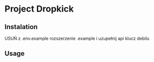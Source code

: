 # Project Dropkick

## Instalation


USUŃ z .env.example rozszerzenie .example i uzupełnij api klucz debilu

## Usage